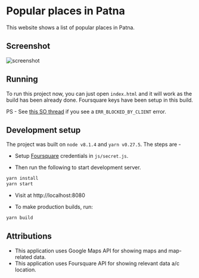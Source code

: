 # Popular places in Patna

This website shows a list of popular places in Patna.


## Screenshot

![screenshot](https://i.imgur.com/r3mQ7Mc.png)


## Running

To run this project now, you can just open `index.html` and it will work as the build has been already done.
Foursquare keys have been setup in this build.

PS - See [this SO thread](https://stackoverflow.com/questions/32434686/) if you see a `ERR_BLOCKED_BY_CLIENT` error.


## Development setup

The project was built on `node v8.1.4` and `yarn v0.27.5`. The steps are -

* Setup [Foursquare](https://foursquare.com/) credentials in `js/secret.js`.

* Then run the following to start development server.

```sh
yarn install
yarn start
```

* Visit at http://localhost:8080

* To make production builds, run:

```sh
yarn build
```


## Attributions

* This application uses Google Maps API for showing maps and map-related data.
* This application uses Foursquare API for showing relevant data a/c location.
